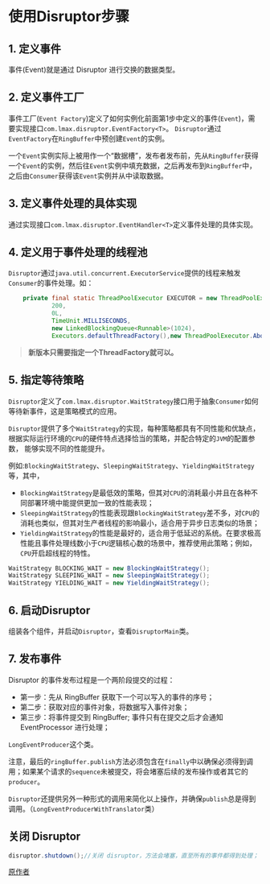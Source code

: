# 使用Disruptor步骤
## 1. 定义事件
事件(Event)就是通过 Disruptor 进行交换的数据类型。
## 2. 定义事件工厂
事件工厂(`Event Factory`)定义了如何实例化前面第1步中定义的事件(`Event`)，需要实现接口`com.lmax.disruptor.EventFactory<T>`。
`Disruptor`通过`EventFactory`在`RingBuffer`中预创建`Event`的实例。

一个`Event`实例实际上被用作一个“数据槽”，发布者发布前，先从`RingBuffer`获得一个`Event`的实例，然后往`Event`实例中填充数据，之后再发布到`RingBuffer`中，
之后由`Consumer`获得该`Event`实例并从中读取数据。
## 3. 定义事件处理的具体实现
通过实现接口`com.lmax.disruptor.EventHandler<T>`定义事件处理的具体实现。
## 4. 定义用于事件处理的线程池
`Disruptor`通过`java.util.concurrent.ExecutorService`提供的线程来触发`Consumer`的事件处理。如：
```java
    private final static ThreadPoolExecutor EXECUTOR = new ThreadPoolExecutor(5,
            200,
            0L,
            TimeUnit.MILLISECONDS,
            new LinkedBlockingQueue<Runnable>(1024),
            Executors.defaultThreadFactory(),new ThreadPoolExecutor.AbortPolicy());
```
> **新版本只需要指定一个ThreadFactory就可以。**
## 5. 指定等待策略
`Disruptor`定义了`com.lmax.disruptor.WaitStrategy`接口用于抽象`Consumer`如何等待新事件，这是策略模式的应用。

`Disruptor`提供了多个`WaitStrategy`的实现，每种策略都具有不同性能和优缺点，根据实际运行环境的`CPU`的硬件特点选择恰当的策略，并配合特定的`JVM`的配置参数，
能够实现不同的性能提升。

例如:`BlockingWaitStrategy`、`SleepingWaitStrategy`、`YieldingWaitStrategy`等，其中，

* `BlockingWaitStrategy`是最低效的策略，但其对`CPU`的消耗最小并且在各种不同部署环境中能提供更加一致的性能表现；
* `SleepingWaitStrategy`的性能表现跟`BlockingWaitStrategy`差不多，对`CPU`的消耗也类似，但其对生产者线程的影响最小，适合用于异步日志类似的场景；
* `YieldingWaitStrategy`的性能是最好的，适合用于低延迟的系统。在要求极高性能且事件处理线数小于`CPU`逻辑核心数的场景中，推荐使用此策略；例如，`CPU`开启超线程的特性。

```java
WaitStrategy BLOCKING_WAIT = new BlockingWaitStrategy();
WaitStrategy SLEEPING_WAIT = new SleepingWaitStrategy();
WaitStrategy YIELDING_WAIT = new YieldingWaitStrategy();
```
## 6. 启动Disruptor
组装各个组件，并启动`Disruptor`，查看`DisruptorMain`类。

## 7. 发布事件
Disruptor 的事件发布过程是一个两阶段提交的过程：

* 第一步：先从 RingBuffer 获取下一个可以写入的事件的序号；
* 第二步：获取对应的事件对象，将数据写入事件对象；
* 第三步：将事件提交到 RingBuffer;
事件只有在提交之后才会通知 EventProcessor 进行处理；

`LongEventProducer`这个类。

注意，最后的`ringBuffer.publish`方法必须包含在`finally`中以确保必须得到调用；如果某个请求的`sequence`未被提交，将会堵塞后续的发布操作或者其它的`producer`。

`Disruptor`还提供另外一种形式的调用来简化以上操作，并确保`publish`总是得到调用。（`LongEventProducerWithTranslator`类）
## 关闭 Disruptor
```java
disruptor.shutdown();//关闭 disruptor，方法会堵塞，直至所有的事件都得到处理；
```

[原作者](https://www.jianshu.com/p/8473bbb556af)
